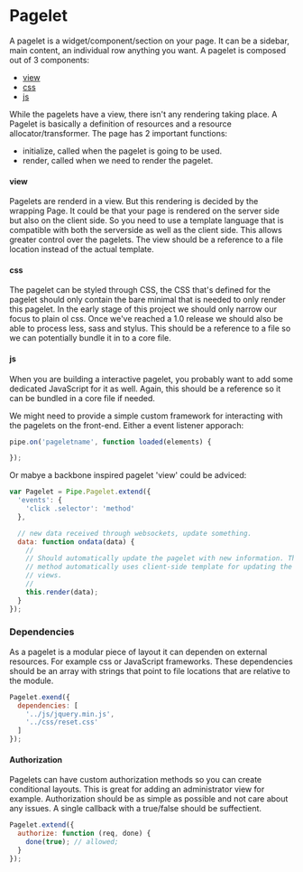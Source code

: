 # Pagelet

A pagelet is a widget/component/section on your page. It can be a sidebar, main
content, an individual row anything you want. A pagelet is composed out of
3 components:

- [view](#view)
- [css](#css)
- [js](#js)

While the pagelets have a view, there isn't any rendering taking place. A
Pagelet is basically a definition of resources and a resource
allocator/transformer. The page has 2 important functions:

- initialize, called when the pagelet is going to be used.
- render, called when we need to render the pagelet.

#### view

Pagelets are renderd in a view. But this rendering is decided by the wrapping
Page. It could be that your page is rendered on the server side but also on the
client side. So you need to use a template language that is compatible with both
the serverside as well as the client side. This allows greater control over the
pagelets. The view should be a reference to a file location instead of the
actual template.

#### css

The pagelet can be styled through CSS, the CSS that's defined for the pagelet
should only contain the bare minimal that is needed to only render this pagelet.
In the early stage of this project we should only narrow our focus to plain ol
css. Once we've reached a 1.0 release we should also be able to process less,
sass and stylus. This should be a reference to a file so we can potentially
bundle it in to a core file.

#### js

When you are building a interactive pagelet, you probably want to add some
dedicated JavaScript for it as well. Again, this should be a reference so it can
be bundled in a core file if needed.

We might need to provide a simple custom framework for interacting with the
pagelets on the front-end. Either a event listener apporach:

```js
pipe.on('pageletname', function loaded(elements) {

});
```

Or mabye a backbone inspired pagelet 'view' could be adviced:

```js
var Pagelet = Pipe.Pagelet.extend({
  'events': {
    'click .selector': 'method'
  },

  // new data received through websockets, update something.
  data: function ondata(data) {
    //
    // Should automatically update the pagelet with new information. The render
    // method automatically uses client-side template for updating the attached
    // views.
    //
    this.render(data);
  }
});
```

### Dependencies

As a pagelet is a modular piece of layout it can dependen on external resources.
For example css or JavaScript frameworks. These dependencies should be an array
with strings that point to file locations that are relative to the module.

```js
Pagelet.exend({
  dependencies: [
    '../js/jquery.min.js',
    '../css/reset.css'
  ]
});
```

#### Authorization

Pagelets can have custom authorization methods so you can create conditional
layouts. This is great for adding an administrator view for example.
Authorization should be as simple as possible and not care about any issues.
A single callback with a true/false should be suffectient.

```js
Pagelet.extend({
  authorize: function (req, done) {
    done(true); // allowed;
  }
});
```
